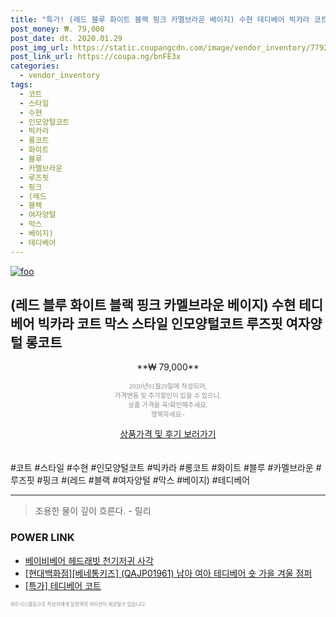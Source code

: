 ```yaml
--- 
title: "특가! (레드 블루 화이트 블랙 핑크 카멜브라운 베이지) 수현 테디베어 빅카라 코트 막스 스타일..." 
post_money: ₩. 79,000 
post_date: dt. 2020.01.29 
post_img_url: https://static.coupangcdn.com/image/vendor_inventory/7792/f0b784902dd4e6672230588b35d46ad3074d50e94521f0bb58be8900df9b.jpg 
post_link_url: https://coupa.ng/bnFE3x 
categories: 
  - vendor_inventory 
tags: 
  - 코트 
  - 스타일 
  - 수현 
  - 인모양털코트 
  - 빅카라 
  - 롱코트 
  - 화이트 
  - 블루 
  - 카멜브라운 
  - 루즈핏 
  - 핑크 
  - (레드 
  - 블랙 
  - 여자양털 
  - 막스 
  - 베이지) 
  - 테디베어 
--- 
```

[![foo](https://static.coupangcdn.com/image/vendor_inventory/7792/f0b784902dd4e6672230588b35d46ad3074d50e94521f0bb58be8900df9b.jpg)](https://coupa.ng/bnFE3x) 

## (레드 블루 화이트 블랙 핑크 카멜브라운 베이지) 수현 테디베어 빅카라 코트 막스 스타일 인모양털코트 루즈핏 여자양털 롱코트 
<p style="text-align: center;">**₩ 79,000**</p> 
<p style="text-align: center;"><span style="color: #898c8f; font-family: Georgia,Times,serif; font-size: 0.75em;">2020년01월29일에 작성되어, <br>가격변동 및 추가할인이 있을 수 있으니,<br> 상품 가격을 꼭!확인해주세요.<br>행복하세요~</span> 
</p>	 
<div markdown="0" style="text-align: center;"><a href="https://coupa.ng/bnFE3x" class="btn btn--success">상품가격 및 후기 보러가기</a></div> 
<br><br> 
  #코트 #스타일 #수현 #인모양털코트 #빅카라 #롱코트 #화이트 #블루 #카멜브라운 #루즈핏 #핑크 #(레드 #블랙 #여자양털 #막스 #베이지) #테디베어 
<hr> 

> 조용한 물이 깊이 흐른다. - 릴리 


### POWER LINK

* <a href="https://blog.naver.com/fasyy4321/221785135144" target="_blank">베이비베어 헤드래빗 천기저귀 사각</a>
* <a href="https://blog.naver.com/santokki14/221784932409" target="_blank">[현대백화점][베네통키즈] (QAJP01961) 남아 여아 테디베어 숏 가을 겨울 점퍼</a>
* <a href="https://blog.naver.com/an0733/221789711539" target="_blank">[특가] 테디베어 코트</a>

<span style="color: #898c8f; font-family: Georgia,Times,serif; font-size: 0.55em;">파트너스활동으로 작성자에게 일정액의 커미션이 제공될수 있습니다.</span> 
